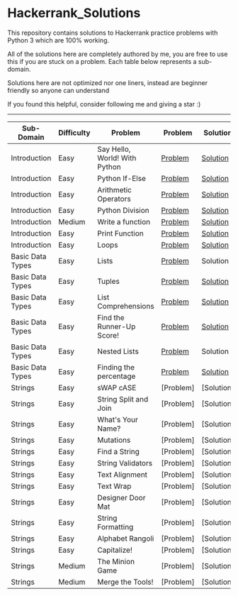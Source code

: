 # Hackerrank_Solutions
This repository contains solutions to Hackerrank practice problems with Python 3 which are 100% working.

All of the solutions here are completely authored by me, you are free to use this if you are stuck on a problem.
Each table below represents a sub-domain.

Solutions here are not optimized nor one liners, instead are beginner friendly so anyone can understand 

If you found this helpful, consider following me and giving a star :)

- - - -

Sub-Domain    |  Difficulty  |  Problem                        | Problem                                                                      | Solution
------------- |  ----------- |  --------                       |  --------                                                                    | --------
Introduction  |  Easy        |  Say Hello, World! With Python  | [Problem](https://www.hackerrank.com/challenges/py-hello-world)              | [Solution](https://github.com/Nithish-Krishna/Hackerrank_Solutions/blob/main/Practice-Python/Introduction/Say%20Hello%20World!%20With%20Python)
Introduction  |  Easy        |  Python If-Else                 | [Problem](https://www.hackerrank.com/challenges/py-if-else)                  | [Solution](https://github.com/Nithish-Krishna/Hackerrank_Solutions/blob/main/Practice-Python/Introduction/Python%20If-Else)
Introduction  |  Easy        |  Arithmetic Operators           | [Problem](https://www.hackerrank.com/challenges/python-arithmetic-operators) | [Solution](https://github.com/Nithish-Krishna/Hackerrank_Solutions/blob/main/Practice-Python/Introduction/Arithmetic%20Operators)
Introduction  |  Easy        |  Python Division                | [Problem](https://www.hackerrank.com/challenges/python-division)             | [Solution](https://github.com/Nithish-Krishna/Hackerrank_Solutions/blob/main/Practice-Python/Introduction/Python%20Division)
Introduction  |  Medium      |  Write a function               | [Problem](https://www.hackerrank.com/challenges/write-a-function)            | [Solution](https://github.com/Nithish-Krishna/Hackerrank_Solutions/blob/main/Practice-Python/Introduction/Write%20a%20function)
Introduction  |  Easy        |  Print Function                 | [Problem](https://www.hackerrank.com/challenges/python-print)                | [Solution](https://github.com/Nithish-Krishna/Hackerrank_Solutions/blob/main/Practice-Python/Introduction/Print%20Function)
Introduction  |  Easy        |  Loops                          | [Problem](https://www.hackerrank.com/challenges/python-loops)                | [Solution](https://github.com/Nithish-Krishna/Hackerrank_Solutions/blob/main/Practice-Python/Introduction/Loops)
Basic Data Types  |  Easy  |  Lists                      | [Problem](https://www.hackerrank.com/challenges/python-lists)                         | Solution      
Basic Data Types  |  Easy  |  Tuples                     | [Problem](https://www.hackerrank.com/challenges/python-tuples)                        | [Solution](https://github.com/Nithish-Krishna/Hackerrank_Solutions/blob/main/Practice-Python/Basic%20Data%20Types/Tuples.py)  
Basic Data Types  |  Easy  |  List Comprehensions        | [Problem](https://www.hackerrank.com/challenges/list-comprehensions)                  | [Solution](https://github.com/Nithish-Krishna/Hackerrank_Solutions/blob/main/Practice-Python/Basic%20Data%20Types/List%20Comprehensions.py)  
Basic Data Types  |  Easy  |  Find the Runner-Up Score!  | [Problem](https://www.hackerrank.com/challenges/find-second-maximum-number-in-a-list) | [Solution](https://github.com/Nithish-Krishna/Hackerrank_Solutions/blob/main/Practice-Python/Basic%20Data%20Types/Find%20the%20Runner-Up%20Score!.py)   
Basic Data Types  |  Easy  |  Nested Lists               | [Problem](https://www.hackerrank.com/challenges/nested-list)                          | Solution  
Basic Data Types  |  Easy  |  Finding the percentage     | [Problem](https://www.hackerrank.com/challenges/finding-the-percentage)               | [Solution](https://github.com/Nithish-Krishna/Hackerrank_Solutions/blob/main/Practice-Python/Basic%20Data%20Types/Finding%20the%20percentage.py)  
Strings  |  Easy    |  sWAP cASE              |  [Problem]  |  [Solution]  | 
Strings  |  Easy    |  String Split and Join  |  [Problem]  |  [Solution]  |  
Strings  |  Easy    |  What's Your Name?      |  [Problem]  |  [Solution]  |
Strings  |  Easy    |  Mutations              |  [Problem]  |  [Solution]  |
Strings  |  Easy    |  Find a String          |  [Problem]  |  [Solution]  |
Strings  |  Easy    |  String Validators      |  [Problem]  |  [Solution]  |
Strings  |  Easy    |  Text Alignment         |  [Problem]  |  [Solution]  |
Strings  |  Easy    |  Text Wrap              |  [Problem]  |  [Solution]  |
Strings  |  Easy    |  Designer Door Mat      |  [Problem]  |  [Solution]  |
Strings  |  Easy    |  String Formatting      |  [Problem]  |  [Solution]  |
Strings  |  Easy    |  Alphabet Rangoli       |  [Problem]  |  [Solution]  |
Strings  |  Easy    |  Capitalize!            |  [Problem]  |  [Solution]  |
Strings  |  Medium  |  The Minion Game        |  [Problem]  |  [Solution]  |
Strings  |  Medium  |  Merge the Tools!       |  [Problem]  |  [Solution]  |
